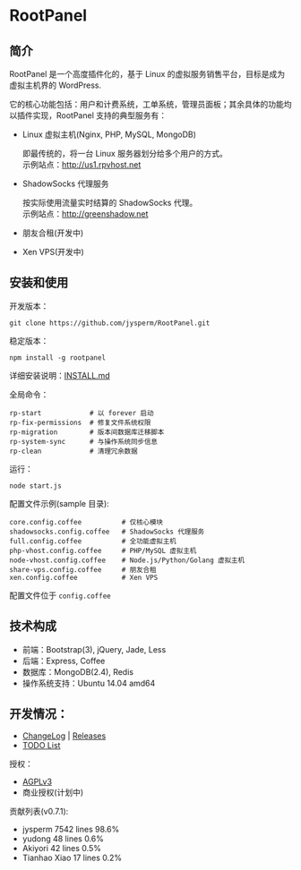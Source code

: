 # RootPanel
## 简介
RootPanel 是一个高度插件化的，基于 Linux 的虚拟服务销售平台，目标是成为虚拟主机界的 WordPress.

它的核心功能包括：用户和计费系统，工单系统，管理员面板；其余具体的功能均以插件实现，RootPanel 支持的典型服务有：

* Linux 虚拟主机(Nginx, PHP, MySQL, MongoDB)

    即最传统的，将一台 Linux 服务器划分给多个用户的方式。  
    示例站点：<http://us1.rpvhost.net>

* ShadowSocks 代理服务

    按实际使用流量实时结算的 ShadowSocks 代理。  
    示例站点：<http://greenshadow.net>

* 朋友合租(开发中)
* Xen VPS(开发中)

## 安装和使用

开发版本：

    git clone https://github.com/jysperm/RootPanel.git

稳定版本：

    npm install -g rootpanel

详细安装说明：[INSTALL.md](https://github.com/jysperm/RootPanel/blob/master/INSTALL.md)

全局命令：

    rp-start            # 以 forever 启动
    rp-fix-permissions  # 修复文件系统权限
    rp-migration        # 版本间数据库迁移脚本
    rp-system-sync      # 与操作系统同步信息
    rp-clean            # 清理冗余数据

运行：

    node start.js

配置文件示例(sample 目录):

    core.config.coffee          # 仅核心模块
    shadowsocks.config.coffee   # ShadowSocks 代理服务
    full.config.coffee          # 全功能虚拟主机
    php-vhost.config.coffee     # PHP/MySQL 虚拟主机
    node-vhost.config.coffee    # Node.js/Python/Golang 虚拟主机
    share-vps.config.coffee     # 朋友合租
    xen.config.coffee           # Xen VPS

配置文件位于 `config.coffee`

## 技术构成

* 前端：Bootstrap(3), jQuery, Jade, Less
* 后端：Express, Coffee
* 数据库：MongoDB(2.4), Redis
* 操作系统支持：Ubuntu 14.04 amd64

## 开发情况：

* [ChangeLog](https://github.com/jysperm/RootPanel/blob/master/CHANGELOG.md) | [Releases](https://github.com/jysperm/RootPanel/releases)
* [TODO List](https://github.com/jysperm/RootPanel/labels/TODO)

授权：

* [AGPLv3](https://github.com/jysperm/RootPanel/blob/master/LICENSE)
* 商业授权(计划中)

贡献列表(v0.7.1):

* jysperm 7542 lines 98.6%
* yudong 48 lines 0.6%
* Akiyori 42 lines 0.5%
* Tianhao Xiao 17 lines 0.2%

